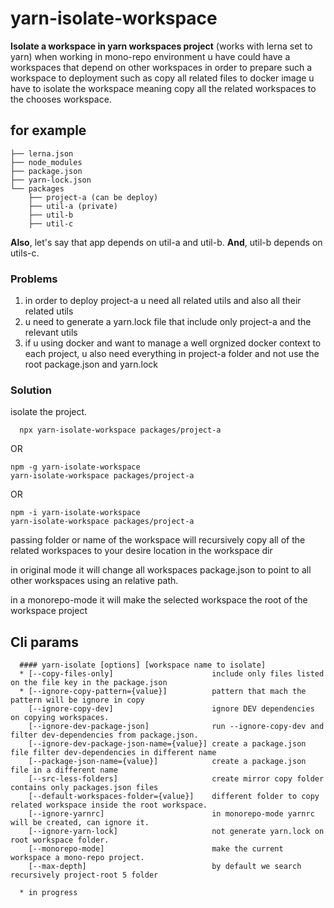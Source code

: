 # yarn-isolate-workspace

**Isolate a workspace in yarn workspaces project** (works with lerna set to yarn)
when working in mono-repo environment u have could have a workspaces that depend on other workspaces
in order to prepare such a workspace to deployment such as copy all related files to docker image
u have to isolate the workspace meaning copy all the related workspaces to the chooses workspace.

## for example

```
├── lerna.json
├── node_modules
├── package.json
├── yarn-lock.json
└── packages
    ├── project-a (can be deploy)
    ├── util-a (private)
    ├── util-b
    ├── util-c
```

**Also**, let's say that app depends on util-a and util-b.
**And**, util-b depends on utils-c.

### Problems
1. in order to deploy project-a u need all related utils and also all their related utils
2. u need to generate a yarn.lock file that include only project-a and the relevant utils
3. if u using docker and want to manage a well orgnized docker context to each project,
   u also need everything in project-a folder and not use the root package.json and yarn.lock

### Solution

isolate the project.
```shell
  npx yarn-isolate-workspace packages/project-a
```
OR
```shell
npm -g yarn-isolate-workspace
yarn-isolate-workspace packages/project-a
```
OR
```shell
npm -i yarn-isolate-workspace
yarn-isolate-workspace packages/project-a
```
passing folder or name of the workspace
will recursively copy all of the related workspaces to your desire location in the workspace dir

in original mode
it will change all workspaces package.json to point to all other workspaces using an relative path.

in a monorepo-mode
it will make the selected workspace the root of the workspace project

## Cli params
```
  #### yarn-isolate [options] [workspace name to isolate]
  * [--copy-files-only]                      include only files listed on the file key in the package.json
  * [--ignore-copy-pattern={value}]          pattern that mach the pattern will be ignore in copy
    [--ignore-copy-dev]                      ignore DEV dependencies on copying workspaces.
    [--ignore-dev-package-json]              run --ignore-copy-dev and filter dev-dependencies from package.json.
    [--ignore-dev-package-json-name={value}] create a package.json file filter dev-dependencies in different name
    [--package-json-name={value}]            create a package.json file in a different name
    [--src-less-folders]                     create mirror copy folder contains only packages.json files
    [--default-workspaces-folder={value}]    different folder to copy related workspace inside the root workspace.
    [--ignore-yarnrc]                        in monorepo-mode yarnrc will be created, can ignore it.
    [--ignore-yarn-lock]                     not generate yarn.lock on root workspace folder.
    [--monorepo-mode]                        make the current workspace a mono-repo project.
    [--max-depth]                            by default we search recursively project-root 5 folder

  * in progress
```
